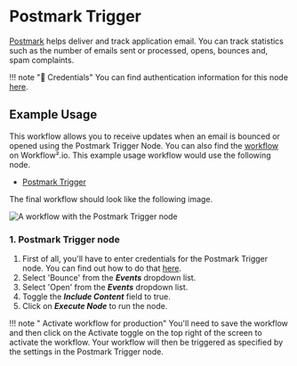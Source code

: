 # Postmark Trigger

[Postmark](https://postmarkapp.com) helps deliver and track application email. You can track statistics such as the number of emails sent or processed, opens, bounces and, spam complaints.

!!! note "🔑 Credentials"
    You can find authentication information for this node [here](/workflow/integrations/credentials/postmark/).


## Example Usage

This workflow allows you to receive updates when an email is bounced or opened using the Postmark Trigger Node. You can also find the [workflow](https://WF².io/workflows/660) on Workflow².io. This example usage workflow would use the following node.
- [Postmark Trigger]()

The final workflow should look like the following image.

![A workflow with the Postmark Trigger node](/_images/integrations/trigger-nodes/postmarktrigger/workflow.png)

### 1. Postmark Trigger node

1. First of all, you'll have to enter credentials for the Postmark Trigger node. You can find out how to do that [here](/workflow/integrations/credentials/postmark/).
2. Select 'Bounce' from the ***Events*** dropdown list.
3. Select 'Open' from the ***Events*** dropdown list.
4. Toggle the ***Include Content*** field to true.
5. Click on ***Execute Node*** to run the node.

!!! note " Activate workflow for production"
    You'll need to save the workflow and then click on the Activate toggle on the top right of the screen to activate the workflow. Your workflow will then be triggered as specified by the settings in the Postmark Trigger node.

